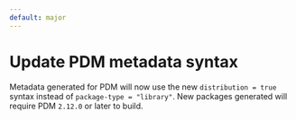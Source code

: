 ```yaml
---
default: major
---
```


# Update PDM metadata syntax

Metadata generated for PDM will now use the new `distribution = true` syntax instead of `package-type = "library"`. 
New packages generated will require PDM `2.12.0` or later to build. 

